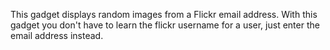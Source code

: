 This gadget displays random images from a Flickr email address. With this gadget you don't have to learn the flickr username for a user, just enter the email address instead.